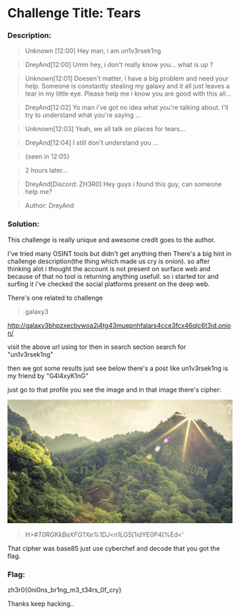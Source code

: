 # Challenge Title: Tears

### Description:

>Unknown [12:00] Hey man, i am un1v3rsek1ng

>DreyAnd[12:00] Umm hey, i don't really know you... what is up ?

>Unknown[12:01] Doesen't matter, i have a big problem and need your help. Someone is constantly stealing my galaxy and it all just leaves a tear in my little eye. Please help me i know you are good with this all...

>DreyAnd[12:02] Yo man i've got no idea what you're talking about. I'll try to understand what you're saying ...

>Unknown[12:03] Yeah, we all talk on places for tears...

>DreyAnd[12:04] I still don't understand you ...

>{seen in 12:05}

>2 hours later...

>DreyAnd[Discord: ZH3R0] Hey guys i found this guy, can someone help me?



>Author: DreyAnd 

### Solution: 

This challenge is really unique and awesome credit goes to the author.

I've tried many OSINT tools but didn't get anything then There's a big hint in challenge description(the thing which made us cry is onion).
so after thinking alot i thought the account is not present on surface web and because of that no tool is returning anything usefull. so i started tor and surfing it i've checked the social platforms present on the deep web.

There's one related to challenge 

>galaxy3

http://galaxy3bhpzxecbywoa2j4tg43muepnhfalars4cce3fcx46qlc6t3id.onion/


visit the above url using tor then in search section search for "un1v3rsek1ng"

then we got some results just see below there's a post like un1v3rsek1ng is my friend by "G4l4xyK1nG"

just go to that profile you see the image and in that image there's cipher:

![cipher](cipher.png)

>H>#*T0RGKkBeXFG?Xe%1DJ*<n1LG5[1idYE0P4[%Ed<'

That cipher was base85 just use cyberchef and decode that you got the flag.

### Flag:

zh3r0{0ni0ns_br1ng_m3_t34rs_0f_cry}

Thanks keep hacking..

